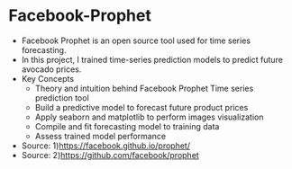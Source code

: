 # Facebook-Prophet
- Facebook Prophet is an open source tool used for time series forecasting.
- In this project, I trained time-series prediction models to predict future avocado prices.
- Key Concepts
  - Theory and intuition behind Facebook Prophet Time series prediction tool
  - Build a predictive model to forecast future product prices
  - Apply seaborn and matplotlib to perform images visualization
  - Compile and fit forecasting model to training data
  - Assess trained model performance
- Source: 1)https://facebook.github.io/prophet/ 
- Source: 2)https://github.com/facebook/prophet
